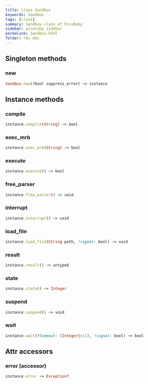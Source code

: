 ```yaml
---
title: class Sandbox
keywords: Sandbox
tags: [class]
summary: Sandbox class of PicoRuby
sidebar: picoruby_sidebar
permalink: Sandbox.html
folder: rbs_doc
---
```

## Singleton methods
### new

```ruby
Sandbox.new(?bool suppress_error) -> instance
```
## Instance methods
### compile

```ruby
instance.compile(String) -> bool
```
### exec_mrb

```ruby
instance.exec_mrb(String) -> bool
```
### execute

```ruby
instance.execute() -> bool
```
### free_parser

```ruby
instance.free_parser() -> void
```
### interrupt

```ruby
instance.interrupt() -> void
```
### load_file

```ruby
instance.load_file(String path, ?signal: bool) -> void
```
### result

```ruby
instance.result() -> untyped
```
### state

```ruby
instance.state() -> Integer
```
### suspend

```ruby
instance.suspend() -> void
```
### wait

```ruby
instance.wait(?timeout: (Integer|nil), ?signal: bool) -> bool
```
## Attr accessors
### error (accessor)
```ruby
instance.error -> Exception?
```
